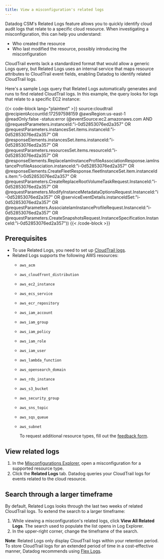 ```yaml
---
title: View a misconfiguration's related logs
---
```


Datadog CSM's Related Logs feature allows you to quickly identify cloud audit logs that relate to a specific cloud resource. When investigating a misconfiguration, this can help you understand:
- Who created the resource
- Who last modified the resource, possibly introducing the misconfiguration

CloudTrail events lack a standardized format that would allow a generic Logs query, but Related Logs uses an internal service that maps resource attributes to CloudTrail event fields, enabling Datadog to identify related CloudTrail logs.

Here's a sample Logs query that Related Logs automatically generates and runs to find related CloudTrail logs. In this example, the query looks for logs that relate to a specific EC2 instance:

{{< code-block lang="plaintext" >}}
source:cloudtrail @recipientAccountId:172597598159 @awsRegion:us-east-1 @readOnly:false -status:error (@eventSource:ec2.amazonaws.com AND (@requestParameters.instanceId:"i-0d52853076ed2a357" OR @requestParameters.instancesSet.items.instanceId:"i-0d52853076ed2a357" OR @responseElements.instancesSet.items.instanceId:"i-0d52853076ed2a357" OR @requestParameters.resourcesSet.items.resourceId:"i-0d52853076ed2a357" OR @responseElements.ReplaceIamInstanceProfileAssociationResponse.iamInstanceProfileAssociation.instanceId:"i-0d52853076ed2a357" OR @responseElements.CreateFleetResponse.fleetInstanceSet.item.instanceIds.item:"i-0d52853076ed2a357" OR @requestParameters.CreateReplaceRootVolumeTaskRequest.InstanceId:"i-0d52853076ed2a357" OR @requestParameters.ModifyInstanceMetadataOptionsRequest.InstanceId:"i-0d52853076ed2a357" OR @serviceEventDetails.instanceIdSet:"i-0d52853076ed2a357" OR @requestParameters.AssociateIamInstanceProfileRequest.InstanceId:"i-0d52853076ed2a357" OR @requestParameters.CreateSnapshotsRequest.InstanceSpecification.InstanceId:"i-0d52853076ed2a357")) 
{{< /code-block >}}

## Prerequisites

- To use Related Logs, you need to set up [CloudTrail logs][1].
- Related Logs supports the following AWS resources:
  - `aws_acm`
  - `aws_cloudfront_distribution`
  - `aws_ec2_instance`
  - `aws_ecs_service`
  - `aws_ecr_repository`
  - `aws_iam_account`
  - `aws_iam_group`
  - `aws_iam_policy`
  - `aws_iam_role`
  - `aws_iam_user`
  - `aws_lambda_function`
  - `aws_opensearch_domain`
  - `aws_rds_instance`
  - `aws_s3_bucket`
  - `aws_security_group`
  - `aws_sns_topic`
  - `aws_sqs_queue`
  - `aws_subnet`
  
    To request additional resource types, fill out the [feedback form][4].

## View related logs

1. In the [Misconfigurations Explorer][2], open a misconfiguration for a supported resource type.
1. Click the **Related Logs** tab. Datadog queries your CloudTrail logs for events related to the cloud resource.

## Search through a larger timeframe

By default, Related Logs looks through the last two weeks of related CloudTrail logs. To extend the search to a larger timeframe:

1. While viewing a misconfiguration's related logs, click **View All Related Logs**. The search used to populate the list opens in Log Explorer.
1. In the upper-right corner, change the timeframe of the search. 

**Note**: Related Logs only display CloudTrail logs within your retention period. To store CloudTrail logs for an extended period of time in a cost-effective manner, Datadog recommends using [Flex Logs][3].

[1]: /security/cloud_security_management/setup/cloudtrail_logs/
[2]: https://app.datadoghq.com/security/compliance
[3]: /logs/log_configuration/flex_logs/
[4]: https://forms.gle/AqZg9jqBusDf62h87
